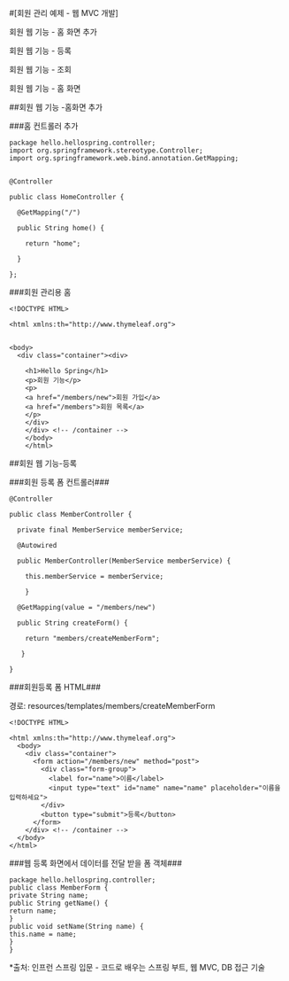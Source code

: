#[회원 관리 예제 - 웹 MVC 개발]

회원 웹 기능 - 홈 화면 추가

회원 웹 기능 - 등록

회원 웹 기능 - 조회

회원 웹 기능 - 홈 화면

##회원 웹 기능 -홈화면 추가


###홈 컨트롤러 추가
```
package hello.hellospring.controller;
import org.springframework.stereotype.Controller;
import org.springframework.web.bind.annotation.GetMapping;


@Controller

public class HomeController {

  @GetMapping("/")
  
  public String home() {
  
    return "home";
    
  }
  
};
```



###회원 관리용 홈
```
<!DOCTYPE HTML>

<html xmlns:th="http://www.thymeleaf.org">
  
  
<body>
  <div class="container"><div>
    
    <h1>Hello Spring</h1>
    <p>회원 기능</p>
    <p>
    <a href="/members/new">회원 가입</a>
    <a href="/members">회원 목록</a>
    </p>
    </div>
    </div> <!-- /container -->
    </body>
    </html>
```


##회원 웹 기능-등록


###회원 등록 폼 컨트롤러###
```
@Controller

public class MemberController {

  private final MemberService memberService;
  
  @Autowired
  
  public MemberController(MemberService memberService) {
  
    this.memberService = memberService;
    
    }

  @GetMapping(value = "/members/new")

  public String createForm() {

    return "members/createMemberForm";

   }

}
```

###회원등록 폼 HTML###

경로: resources/templates/members/createMemberForm
```
<!DOCTYPE HTML>

<html xmlns:th="http://www.thymeleaf.org">
  <body>
    <div class="container">
      <form action="/members/new" method="post">
        <div class="form-group">
          <label for="name">이름</label>
          <input type="text" id="name" name="name" placeholder="이름을 입력하세요">
        </div>
        <button type="submit">등록</button>
      </form>
    </div> <!-- /container -->
  </body>
</html>
```

###웹 등록 화면에서 데이터를 전달 받을 폼 객체###


```
package hello.hellospring.controller;
public class MemberForm {
private String name;
public String getName() {
return name;
}
public void setName(String name) {
this.name = name;
}
}
```



















*출처: 인프런 스프링 입문 - 코드로 배우는 스프링 부트, 웹 MVC, DB 접근 기술
